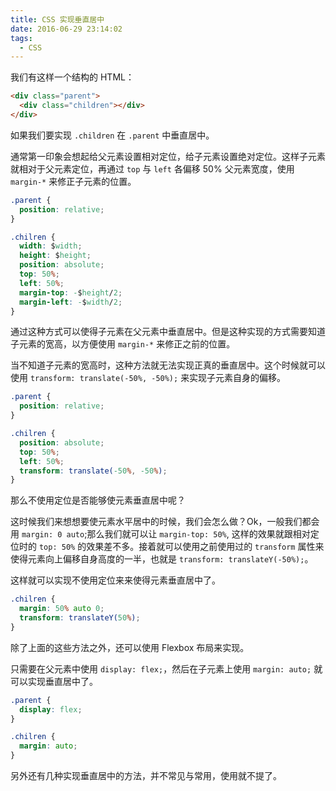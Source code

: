 ```yaml
---
title: CSS 实现垂直居中
date: 2016-06-29 23:14:02
tags:
  - CSS
---
```


我们有这样一个结构的 HTML：

``` html
<div class="parent">
  <div class="children"></div>
</div>
```

如果我们要实现 `.children` 在 `.parent` 中垂直居中。

通常第一印象会想起给父元素设置相对定位，给子元素设置绝对定位。这样子元素就相对于父元素定位，再通过 `top` 与 `left` 各偏移 50% 父元素宽度，使用 `margin-*` 来修正子元素的位置。
<!-- more -->

``` css
.parent {
  position: relative;
}

.chilren {
  width: $width;
  height: $height;
  position: absolute;
  top: 50%;
  left: 50%;
  margin-top: -$height/2;
  margin-left: -$width/2;
}
```

通过这种方式可以使得子元素在父元素中垂直居中。但是这种实现的方式需要知道子元素的宽高，以方便使用 `margin-*` 来修正之前的位置。

当不知道子元素的宽高时，这种方法就无法实现正真的垂直居中。这个时候就可以使用 `transform: translate(-50%, -50%);` 来实现子元素自身的偏移。

``` CSS
.parent {
  position: relative;
}

.chilren {
  position: absolute;
  top: 50%;
  left: 50%;
  transform: translate(-50%, -50%);
}
```

那么不使用定位是否能够使元素垂直居中呢？

这时候我们来想想要使元素水平居中的时候，我们会怎么做？Ok，一般我们都会用 `margin: 0 auto`;那么我们就可以让 `margin-top: 50%`, 这样的效果就跟相对定位时的 `top: 50%` 的效果差不多。接着就可以使用之前使用过的 `transform` 属性来使得元素向上偏移自身高度的一半，也就是 `transform: translateY(-50%);`。

这样就可以实现不使用定位来来使得元素垂直居中了。

``` CSS
.chilren {
  margin: 50% auto 0;
  transform: translateY(50%);
}
```

除了上面的这些方法之外，还可以使用 Flexbox 布局来实现。

只需要在父元素中使用 `display: flex;`，然后在子元素上使用 `margin: auto;` 就可以实现垂直居中了。

``` CSS
.parent {
  display: flex;
}

.chilren {
  margin: auto;
}
```

另外还有几种实现垂直居中的方法，并不常见与常用，使用就不提了。
